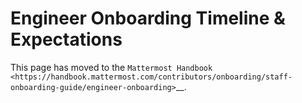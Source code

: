 # Engineer Onboarding Timeline & Expectations

This page has moved to the `Mattermost Handbook <https://handbook.mattermost.com/contributors/onboarding/staff-onboarding-guide/engineer-onboarding>`__.
